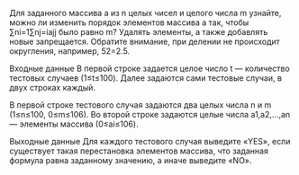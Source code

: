 ﻿Для заданного массива a из n целых чисел и целого числа m узнайте, можно ли изменить порядок элементов массива a так, чтобы ∑ni=1∑nj=iajj было равно m? Удалять элементы, а также добавлять новые запрещается. Обратите внимание, при делении не происходит округления, например, 52=2.5.

Входные данные
В первой строке задается целое число t — количество тестовых случаев (1≤t≤100). Далее задаются сами тестовые случаи, в двух строках каждый.

В первой строке тестового случая задаются два целых числа n и m (1≤n≤100, 0≤m≤106). Во второй строке задаются целые числа a1,a2,…,an — элементы массива (0≤ai≤106).

Выходные данные
Для каждого тестового случая выведите «YES», если существует такая перестановка элементов массива, что заданная формула равна заданному значению, а иначе выведите «NO».